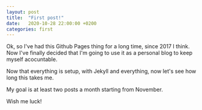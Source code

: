 ```yaml
---
layout: post
title:  "First post!"
date:   2020-10-28 22:00:00 +0200
categories: first
---
```

Ok, so I've had this Github Pages thing for a long time, since 2017 I think. Now I've finally
decided that I'm going to use it as a personal blog to keep myself acocuntable.

Now that everything is setup, with Jekyll and everything, now let's see how long this takes me.

My goal is at least two posts a month starting from November.

Wish me luck!